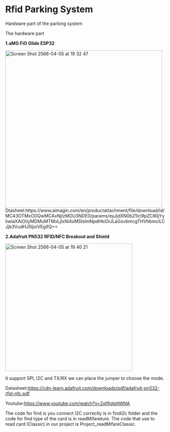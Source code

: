 # Rfid Parking System
Hardware part of the parking system


The hardware part

**1.aMG FiO Glide ESP32**

<img width="494" alt="Screen Shot 2566-04-05 at 19 32 47" src="https://user-images.githubusercontent.com/46740049/230081616-dc08ad9c-2632-4632-a77e-de1e39473997.png">
Dtasheet:https://www.aimagin.com/en/productattachment/file/download/id/MC43OTMxODQwMCAxNjIzMDU3NDE0/params/eyJjdXN0b21lcl9pZCI6IjYyIiwiaXAiOiIyMDMuMTMxLjIxNi4xMSIsImNpdHkiOiJLaGxvbmcgTHVhbmciLCJjb3VudHJ5IjoiVEgifQ==

**2.Adafruit PN532 RFID/NFC Breakout and Shield**

<img width="400" alt="Screen Shot 2566-04-05 at 19 40 21" src="https://user-images.githubusercontent.com/46740049/230083134-e0775f34-f39f-4ece-a548-e44de8573cb6.png">

It support SPI, I2C and TX/RX we can place the jumper to choose the mode.

Datasheet:https://cdn-learn.adafruit.com/downloads/pdf/adafruit-pn532-rfid-nfc.pdf

Youtube:https://www.youtube.com/watch?v=2qf6gIqhWNA


The code for find is you connect I2C correctly is in findi2c folder and the code for find type of the card is in readMifareture.
The code that use to read card (Classic) in our project is Project_readMifareClassic.
